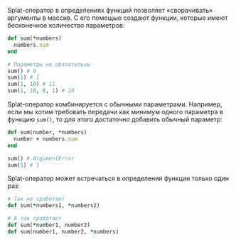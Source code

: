 
Splat-оператор в определениях функций позволяет «сворачивать» аргументы в массив. С его помощью создают функции, которые имеют бесконечное количество параметров:

```ruby
def sum(*numbers)
  numbers.sum
end

# Параметры не обязательны
sum() # 0
sum(1) # 1
sum(1, 10) # 11
sum(1, 10, 8, 1) # 20
```

Splat-оператор комбинируется с обычными параметрами. Например, если мы хотим требовать передачи как минимум одного параметра в функцию `sum()`, то для этого достаточно добавить обычный параметр:

```ruby
def sum(number, *numbers)
  number + numbers.sum
end

sum() # ArgumentError
sum(1) # 1
```

Splat-оператор может встречаться в определении функции только один раз:

```ruby
# Так не сработает
def sum(*numbers1, *numbers2)

# А так сработает
def sum(*number1, number2)
def sum(number1, number2, *numbers)
```
